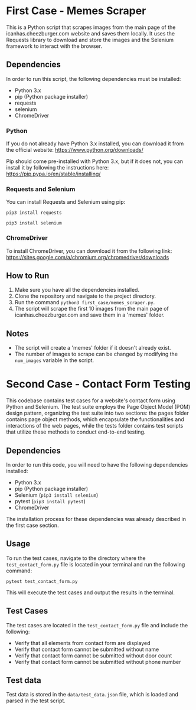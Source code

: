 # First Case - Memes Scraper

This is a Python script that scrapes images from the main page of the icanhas.cheezburger.com website and saves them locally. It uses the Requests library to download and store the images and the Selenium framework to interact with the browser.

## Dependencies

In order to run this script, the following dependencies must be installed:

- Python 3.x
- pip (Python package installer)
- requests
- selenium
- ChromeDriver

### Python

If you do not already have Python 3.x installed, you can download it from the official website: https://www.python.org/downloads/

Pip should come pre-installed with Python 3.x, but if it does not, you can install it by following the instructions here: https://pip.pypa.io/en/stable/installing/

### Requests and Selenium

You can install Requests and Selenium using pip:

`pip3 install requests`

`pip3 install selenium`


### ChromeDriver

To install ChromeDriver, you can download it from the following link: https://sites.google.com/a/chromium.org/chromedriver/downloads

## How to Run

1. Make sure you have all the dependencies installed.
2. Clone the repository and navigate to the project directory.
3. Run the command `python3 first_case/memes_scraper.py`.
4. The script will scrape the first 10 images from the main page of icanhas.cheezburger.com and save them in a 'memes' folder.

## Notes

- The script will create a 'memes' folder if it doesn't already exist.
- The number of images to scrape can be changed by modifying the `num_images` variable in the script.


# Second Case - Contact Form Testing

This codebase contains test cases for a website's contact form using Python and Selenium. The test suite employs the Page Object Model (POM) design pattern, organizing the test suite into two sections: the pages folder contains page object methods, which encapsulate the functionalities and interactions of the web pages, while the tests folder contains test scripts that utilize these methods to conduct end-to-end testing.

## Dependencies

In order to run this code, you will need to have the following dependencies installed:

- Python 3.x
- pip (Python package installer)
- Selenium (`pip3 install selenium`)
- pytest (`pip3 install pytest`)
- ChromeDriver

The installation process for these dependencies was already described in the first case section.

## Usage

To run the test cases, navigate to the directory where the `test_contact_form.py` file is located in your terminal and run the following command:

`pytest test_contact_form.py`

This will execute the test cases and output the results in the terminal.

## Test Cases

The test cases are located in the `test_contact_form.py` file and include the following:

- Verify that all elements from contact form are displayed
- Verify that contact form cannot be submitted without name
- Verify that contact form cannot be submitted without door count
- Verify that contact form cannot be submitted without phone number

## Test data

Test data is stored in the `data/test_data.json` file, which is loaded and parsed in the test script.





